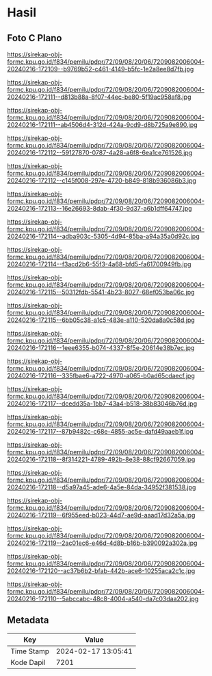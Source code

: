 # Hasil

## Foto C Plano

https://sirekap-obj-formc.kpu.go.id/f834/pemilu/pdpr/72/09/08/20/06/7209082006004-20240216-172109--b9769b52-c461-4149-b5fc-1e2a8ee8d7fb.jpg

https://sirekap-obj-formc.kpu.go.id/f834/pemilu/pdpr/72/09/08/20/06/7209082006004-20240216-172111--d813b88a-8f07-44ec-be80-5f19ac958af8.jpg

https://sirekap-obj-formc.kpu.go.id/f834/pemilu/pdpr/72/09/08/20/06/7209082006004-20240216-172111--ab4506d4-312d-424a-9cd9-d8b725a9e890.jpg

https://sirekap-obj-formc.kpu.go.id/f834/pemilu/pdpr/72/09/08/20/06/7209082006004-20240216-172112--59127870-0787-4a28-a6f8-6ea1ce761526.jpg

https://sirekap-obj-formc.kpu.go.id/f834/pemilu/pdpr/72/09/08/20/06/7209082006004-20240216-172112--c145f008-297e-4720-b849-818b936086b3.jpg

https://sirekap-obj-formc.kpu.go.id/f834/pemilu/pdpr/72/09/08/20/06/7209082006004-20240216-172113--16e26693-8dab-4f30-9d37-a6b1dff64747.jpg

https://sirekap-obj-formc.kpu.go.id/f834/pemilu/pdpr/72/09/08/20/06/7209082006004-20240216-172114--adba903c-5305-4d94-85ba-a94a35a0d92c.jpg

https://sirekap-obj-formc.kpu.go.id/f834/pemilu/pdpr/72/09/08/20/06/7209082006004-20240216-172114--f3acd2b6-55f3-4a68-bfd5-fa61700949fb.jpg

https://sirekap-obj-formc.kpu.go.id/f834/pemilu/pdpr/72/09/08/20/06/7209082006004-20240216-172115--50312fdb-5541-4b23-8027-68ef053ba06c.jpg

https://sirekap-obj-formc.kpu.go.id/f834/pemilu/pdpr/72/09/08/20/06/7209082006004-20240216-172115--6bb05c38-a1c5-483e-a110-520da8a0c58d.jpg

https://sirekap-obj-formc.kpu.go.id/f834/pemilu/pdpr/72/09/08/20/06/7209082006004-20240216-172116--1eee6355-b074-4337-8f5e-20614e38b7ec.jpg

https://sirekap-obj-formc.kpu.go.id/f834/pemilu/pdpr/72/09/08/20/06/7209082006004-20240216-172116--335fbae6-a722-4970-a065-b0ad65cdaecf.jpg

https://sirekap-obj-formc.kpu.go.id/f834/pemilu/pdpr/72/09/08/20/06/7209082006004-20240216-172117--dcedd35a-1bb7-43a4-b518-38b83046b76d.jpg

https://sirekap-obj-formc.kpu.go.id/f834/pemilu/pdpr/72/09/08/20/06/7209082006004-20240216-172117--87b9482c-c68e-4855-ac5e-dafd49aaeb1f.jpg

https://sirekap-obj-formc.kpu.go.id/f834/pemilu/pdpr/72/09/08/20/06/7209082006004-20240216-172118--8f314221-4789-492b-8e38-88cf92667059.jpg

https://sirekap-obj-formc.kpu.go.id/f834/pemilu/pdpr/72/09/08/20/06/7209082006004-20240216-172118--d5a97a45-ade6-4a5e-84da-34952f381538.jpg

https://sirekap-obj-formc.kpu.go.id/f834/pemilu/pdpr/72/09/08/20/06/7209082006004-20240216-172119--6f955eed-b023-44d7-ae9d-aaad17d32a5a.jpg

https://sirekap-obj-formc.kpu.go.id/f834/pemilu/pdpr/72/09/08/20/06/7209082006004-20240216-172119--2ac01ec6-e46d-4d8b-b16b-b390092a302a.jpg

https://sirekap-obj-formc.kpu.go.id/f834/pemilu/pdpr/72/09/08/20/06/7209082006004-20240216-172120--ac37b6b2-bfab-442b-ace6-10255aca2c1c.jpg

https://sirekap-obj-formc.kpu.go.id/f834/pemilu/pdpr/72/09/08/20/06/7209082006004-20240216-172110--5abccabc-48c8-4004-a540-da7c03daa202.jpg


## Metadata

| Key        | Value               |
| ---------- | ------------------- |
| Time Stamp | 2024-02-17 13:05:41 |
| Kode Dapil | 7201                |



